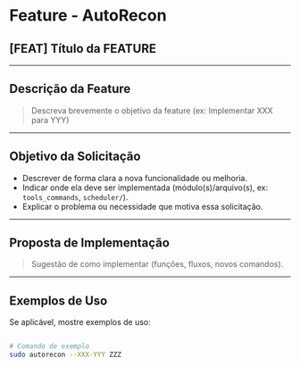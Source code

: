# Feature - AutoRecon

## [FEAT] Título da FEATURE

---

## Descrição da Feature 
> Descreva brevemente o objetivo da feature (ex: Implementar XXX para YYY)

---

## Objetivo da Solicitação

- Descrever de forma clara a nova funcionalidade ou melhoria.  
- Indicar onde ela deve ser implementada (módulo(s)/arquivo(s), ex: `tools_commands`, `scheduler/`).  
- Explicar o problema ou necessidade que motiva essa solicitação.

---

## Proposta de Implementação

> Sugestão de como implementar (funções, fluxos, novos comandos).

---

## Exemplos de Uso

Se aplicável, mostre exemplos de uso:

```bash

# Comando de exemplo
sudo autorecon --XXX-YYY ZZZ

```
